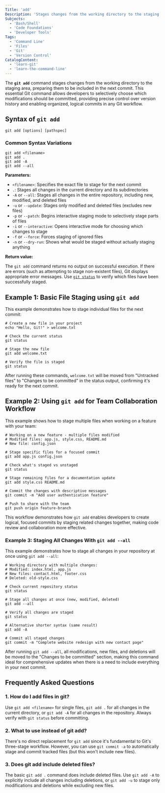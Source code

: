 ```yaml
---
Title: 'add'
Description: 'Stages changes from the working directory to the staging area for the next commit'
Subjects:
  - 'Bash/Shell'
  - 'Code Foundations'
  - 'Developer Tools'
Tags:
  - 'Command Line'
  - 'Files'
  - 'Git'
  - 'Version Control'
CatalogContent:
  - 'learn-git'
  - 'learn-the-command-line'
---
```


The **`git add`** command stages changes from the working directory to the staging area, preparing them to be included in the next commit. This essential Git command allows developers to selectively choose which modifications should be committed, providing precise control over version history and enabling organized, logical commits in any Git workflow.

## Syntax of `git add`

```pseudo
git add [options] [pathspec]
```

### Common Syntax Variations

```pseudo
git add <filename>
git add .
git add -A
git add --all
```

**Parameters:**

- `<filename>`: Specifies the exact file to stage for the next commit
- `.`: Stages all changes in the current directory and its subdirectories
- `-A` or `--all`: Stages all changes in the entire repository, including new, modified, and deleted files
- `-u` or `--update`: Stages only modified and deleted files (excludes new files)
- `-p` or `--patch`: Begins interactive staging mode to selectively stage parts of files
- `-i` or `--interactive`: Opens interactive mode for choosing which changes to stage
- `-f` or `--force`: Forces staging of ignored files
- `-n` or `--dry-run`: Shows what would be staged without actually staging anything

**Return value:**

The `git add` command returns no output on successful execution. If there are errors (such as attempting to stage non-existent files), Git displays appropriate error messages. Use [`git status`](https://www.codecademy.com/resources/docs/git/status) to verify which files have been successfully staged.

## Example 1: Basic File Staging using `git add`

This example demonstrates how to stage individual files for the next commit:

```shell
# Create a new file in your project
echo "Hello, Git!" > welcome.txt

# Check the current status
git status

# Stage the new file
git add welcome.txt

# Verify the file is staged
git status
```

After running these commands, `welcome.txt` will be moved from "Untracked files" to "Changes to be committed" in the status output, confirming it's ready for the next commit.

## Example 2: Using `git add` for Team Collaboration Workflow

This example shows how to stage multiple files when working on a feature with your team:

```shell
# Working on a new feature - multiple files modified
# Modified files: app.js, style.css, README.md
# New file: config.json

# Stage specific files for a focused commit
git add app.js config.json

# Check what's staged vs unstaged
git status

# Stage remaining files for a documentation update
git add style.css README.md

# Commit the changes with descriptive messages
git commit -m "Add user authentication feature"

# Push to share with the team
git push origin feature-branch
```

This workflow demonstrates how `git add` enables developers to create logical, focused commits by staging related changes together, making code review and collaboration more effective.

### Example 3: Staging All Changes With `git add --all`

This example demonstrates how to stage all changes in your repository at once using `git add --all`:

```shell
# Working directory with multiple changes:
# Modified: index.html, app.js
# New files: contact.html, footer.css
# Deleted: old-style.css

# Check current repository status
git status

# Stage all changes at once (new, modified, deleted)
git add --all

# Verify all changes are staged
git status

# Alternative shorter syntax (same result)
git add -A

# Commit all staged changes
git commit -m "Complete website redesign with new contact page"
```

After running `git add --all`, all modifications, new files, and deletions will be moved to the "Changes to be committed" section, making this command ideal for comprehensive updates when there is a need to include everything in your next commit.

## Frequently Asked Questions

### 1. How do I add files in git?

Use `git add <filename>` for single files, `git add .` for all changes in the current directory, or `git add -A` for all changes in the repository. Always verify with `git status` before committing.

### 2. What to use instead of git add?

There's no direct replacement for `git add` since it's fundamental to Git's three-stage workflow. However, you can use `git commit -a` to automatically stage and commit tracked files (but this won't include new files).

### 3. Does git add include deleted files?

The basic `git add .` command does include deleted files. Use `git add -A` to explicitly include all changes including deletions, or `git add -u` to stage only modifications and deletions while excluding new files.
